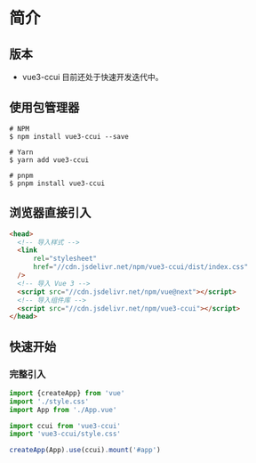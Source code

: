 # 简介
## 版本
+ vue3-ccui 目前还处于快速开发迭代中。

## 使用包管理器
```shell
# NPM
$ npm install vue3-ccui --save

# Yarn
$ yarn add vue3-ccui

# pnpm
$ pnpm install vue3-ccui
```

## 浏览器直接引入
```html
<head>
  <!-- 导入样式 -->
  <link
      rel="stylesheet"
      href="//cdn.jsdelivr.net/npm/vue3-ccui/dist/index.css"
  />
  <!-- 导入 Vue 3 -->
  <script src="//cdn.jsdelivr.net/npm/vue@next"></script>
  <!-- 导入组件库 -->
  <script src="//cdn.jsdelivr.net/npm/vue3-ccui"></script>
</head>
```

## 快速开始
### 完整引入
```ts
import {createApp} from 'vue'
import './style.css'
import App from './App.vue'

import ccui from 'vue3-ccui'
import 'vue3-ccui/style.css'

createApp(App).use(ccui).mount('#app')
```
